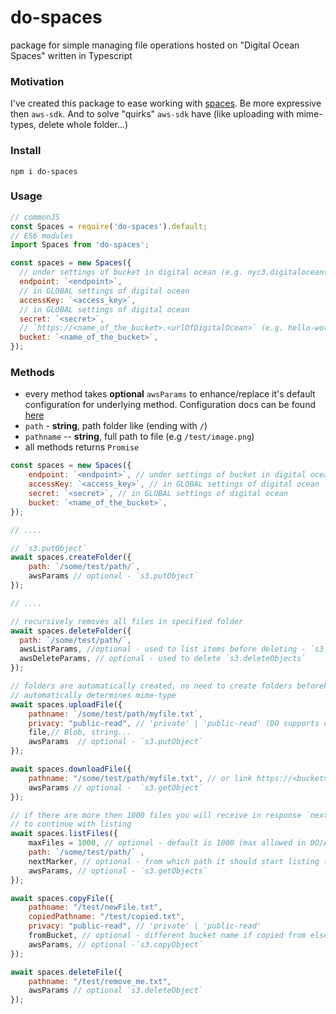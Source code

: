 # do-spaces

package for simple managing file operations hosted on "Digital Ocean Spaces" written in Typescript

### Motivation

I've created this package to ease working with [spaces](https://www.digitalocean.com/products/spaces/). Be more expressive then `aws-sdk`. And to solve "quirks" `aws-sdk` have (like uploading with mime-types, delete whole folder...)

### Install

```
npm i do-spaces
```

### Usage

```js
// commonJS
const Spaces = require('do-spaces').default;
// ES6 modules
import Spaces from 'do-spaces';

const spaces = new Spaces({
  // under settings of bucket in digital ocean (e.g. nyc3.digitaloceanspaces.com)
  endpoint: `<endpoint>`,
  // in GLOBAL settings of digital ocean
  accessKey: `<access_key>`,
  // in GLOBAL settings of digital ocean
  secret: `<secret>`,
  // `https://<name_of_the_bucket>.<urlOfDigitalOcean>` (e.g. hello-world.nyc3.digitaloceanspaces.com so bucket is: hello-world );
  bucket: `<name_of_the_bucket>`,
});
```

### Methods

- every method takes **optional** `awsParams` to enhance/replace it's default configuration for underlying method. Configuration docs can be found [here](https://docs.aws.amazon.com/AWSJavaScriptSDK/latest/AWS/S3.html)
- `path` - **string**, path folder like (ending with `/`)
- `pathname` -- **string**, full path to file (e.g `/test/image.png`)
- all methods returns `Promise`

```js
const spaces = new Spaces({
    endpoint: `<endpoint>`, // under settings of bucket in digital ocean
    accessKey: `<access_key>`, // in GLOBAL settings of digital ocean
    secret: `<secret>`, // in GLOBAL settings of digital ocean
    bucket: `<name_of_the_bucket>`,
});

// ....

// `s3.putObject`
await spaces.createFolder({
    path: `/some/test/path/`,
    awsParams // optional - `s3.putObject`
});

// ....

// recursively removes all files in specified folder
await spaces.deleteFolder({
  path: `/some/test/path/`,
  awsListParams, //optional - used to list items before deleting - `s3.listObjects`
  awsDeleteParams, // optional - used to delete `s3.deleteObjects`
});

// folders are automatically created, no need to create folders beforehand
// automatically determines mime-type
await spaces.uploadFile({
    pathname: `/some/test/path/myfile.txt`,
    privacy: "public-read", // 'private' | 'public-read' (DO supports only those)
    file,// Blob, string...
    awsParams  // optional - `s3.putObject`
});

await spaces.downloadFile({
    pathname: "/some/test/path/myfile.txt", // or link https://<bucket>.<endpoint>/path/to/file
    awsParams // optional -  `s3.getObject`
});

// if there are more then 1000 files you will receive in response `nextMarker`,
// to continue with listing
await spaces.listFiles({
    maxFiles = 1000, // optional - default is 1000 (max allowed in DO/AWS)
    path: `/some/test/path/` ,
    nextMarker, // optional - from which path it should start listing (supplied)
    awsParams, // optional - `s3.getObjects`
});

await spaces.copyFile({
    pathname: "/test/newFile.txt",
    copiedPathname: "/test/copied.txt",
    privacy: "public-read", // 'private' | 'public-read'
    fromBucket, // optional - different bucket name if copied from elsewhere
    awsParams, // optional -`s3.copyObject`
});

await spaces.deleteFile({
    pathname: "/test/remove_me.txt",
    awsParams // optional `s3.deleteObject`
});
```
